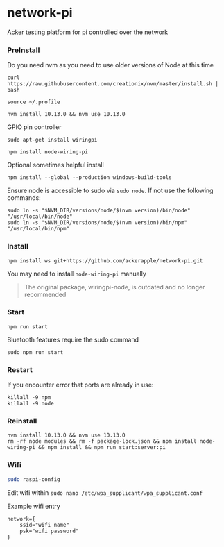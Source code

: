 # network-pi
Acker testing platform for pi controlled over the network

### PreInstall

Do you need nvm as you need to use older versions of Node at this time
```
curl https://raw.githubusercontent.com/creationix/nvm/master/install.sh | bash

source ~/.profile

nvm install 10.13.0 && nvm use 10.13.0
```

GPIO pin controller
```
sudo apt-get install wiringpi

npm install node-wiring-pi
```

Optional sometimes helpful install
```
npm install --global --production windows-build-tools
```

Ensure node is accessible to sudo via `sudo node`. If not use the following commands:
```
sudo ln -s "$NVM_DIR/versions/node/$(nvm version)/bin/node" "/usr/local/bin/node"
sudo ln -s "$NVM_DIR/versions/node/$(nvm version)/bin/npm" "/usr/local/bin/npm"
```

### Install

```
npm install ws git+https://github.com/ackerapple/network-pi.git
```

You may need to install `node-wiring-pi` manually

> The original package, wiringpi-node, is outdated and no longer recommended

### Start

```
npm run start
```

Bluetooth features require the sudo command

```
sudo npm run start
```

### Restart

If you encounter error that ports are already in use:
```
killall -9 npm
killall -9 node
```

### Reinstall

```
nvm install 10.13.0 && nvm use 10.13.0
rm -rf node_modules && rm -f package-lock.json && npm install node-wiring-pi && npm install && npm run start:server:pi
```

### Wifi

```sh
sudo raspi-config
```

Edit wifi within `sudo nano /etc/wpa_supplicant/wpa_supplicant.conf`

Example wifi entry
```
network={
    ssid="wifi name"
    psk="wifi password"
}
```